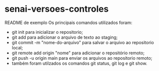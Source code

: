 # senai-versoes-controles

README de exemplo
Os principais comandos utilizados foram:
- git init para inicializar o repositorio;
- git add para adicionar o arquivo de texto ao staging;
- git commit -m "nome-do-arquivo" para salvar o arquivo ao repositorio local;
- git remote add origin "nome" para adicionar o repositório remoto;
- git push -u origin main para enviar os arquivos ao repositorio remoto;
- também foram utilzados os comandos git status, git log e git show.
